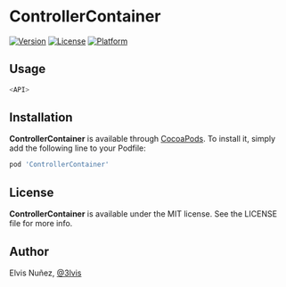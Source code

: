 # ControllerContainer

[![Version](https://img.shields.io/cocoapods/v/ControllerContainer.svg?style=flat)](http://cocoadocs.org/docsets/ControllerContainer)
[![License](https://img.shields.io/cocoapods/l/ControllerContainer.svg?style=flat)](http://cocoadocs.org/docsets/ControllerContainer)
[![Platform](https://img.shields.io/cocoapods/p/ControllerContainer.svg?style=flat)](http://cocoadocs.org/docsets/ControllerContainer)

## Usage

```swift
<API>
```

## Installation

**ControllerContainer** is available through [CocoaPods](http://cocoapods.org). To install
it, simply add the following line to your Podfile:

```ruby
pod 'ControllerContainer'
```

## License

**ControllerContainer** is available under the MIT license. See the LICENSE file for more info.

## Author

Elvis Nuñez, [@3lvis](https://twitter.com/3lvis)
